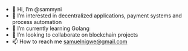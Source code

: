- 👋 Hi, I’m @sammyni
- 👀 I’m interested in decentralized applications, payment systems and process automation
- 🌱 I’m currently learning Golang
- 💞️ I’m looking to collaborate on blockchain projects
- 📫 How to reach me samuelnigwe@gmail.com

<!---
sammyni/sammyni is a ✨ special ✨ repository because its `README.md` (this file) appears on your GitHub profile.
You can click the Preview link to take a look at your changes.
--->
